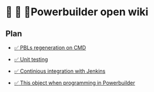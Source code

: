 # :dizzy: :dizzy: :dizzy:Powerbuilder open wiki

## Plan

- [:white_check_mark: PBLs regeneration on CMD](PBLRegeneration.md)
- [:white_check_mark: Unit testing](UnitTesting.md)

- [:white_check_mark: Continious integration with Jenkins](CI.md)

- [:white_check_mark: This object when programming in Powerbuilder](OOPWithPowerbuilder.md)

